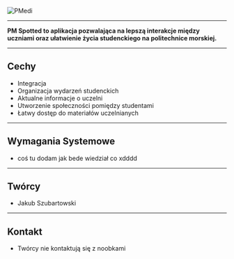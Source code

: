 
![PMedi](https://github.com/Schoji/pm-spotted/assets/156002256/c854b0fc-12a6-4da2-8cea-2fa78edda19e)


---
**PM Spotted to aplikacja pozwalająca na lepszą interakcje między uczniami oraz ułatwienie życia studenckiego na politechnice morskiej.**

---
Cechy
----
* Integracja
* Organizacja wydarzeń studenckich
* Aktualne informacje o uczelni
* Utworzenie społeczności pomiędzy studentami
* Łatwy dostęp do materiałów uczelnianych

---
Wymagania Systemowe
---
* coś tu dodam jak bede wiedział co xdddd

----
Twórcy
----
* Jakub Szubartowski

--------
Kontakt
----
* Twórcy nie kontaktują się z noobkami
